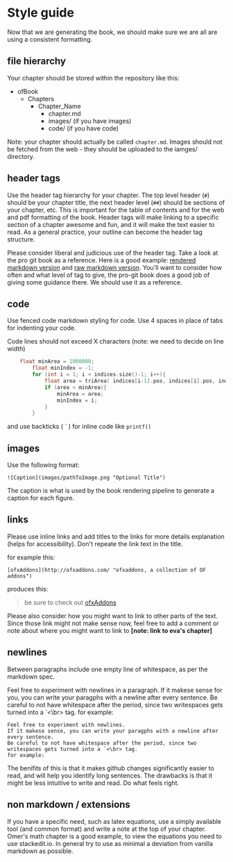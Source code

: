 # Style guide #

Now that we are generating the book, we should make sure we are all are using a consistent formatting.

## file hierarchy ##

Your chapter should be stored within the repository like this:

- ofBook
    - Chapters
        - Chapter_Name
            - chapter.md
            - images/ (if you have images)
            - code/ (if you have code)

Note: your chapter should actually be called `chapter.md`.  Images should not be fetched from the web - they should be uploaded to the iamges/ directory.

## header tags ##

Use the header tag hierarchy for your chapter.  The top level header (`#`) should be your chapter title, the next header level (`##`) should be sections of your chapter, etc.  This is important for the table of contents and for the web and pdf formatting of the book.  Header tags will make linking to a specific section of a chapter awesome and fun, and it will make the text easier to read.  As a general practice, your outline can become the header tag structure. 

Please consider liberal and judicious use of the header tag.  Take a look at the pro git book as a reference.  Here is a good example: [rendered markdown version](https://github.com/progit/progit/blob/master/en/02-git-basics/01-chapter2.markdown) and [raw markdown version](https://raw2.github.com/progit/progit/master/en/02-git-basics/01-chapter2.markdown).  You'll want to consider how often and what level of tag to give, the pro-git book does a good job of giving some guidance there.  We should use it as a reference.

## code ##

Use fenced code markdown styling for code.  Use 4 spaces in place of tabs for indenting your code.

Code lines should not exceed X characters (note: we need to decide on line width)

```cpp
    float minArea = 1000000;
        float minIndex = -1;
        for (int i = 1; i < indices.size()-1; i++){
            float area = triArea( indices[i-1].pos, indices[i].pos, indices[i+1].pos);
            if (area < minArea){
                minArea = area;
                minIndex = i;
            }
        }
```
        
and use backticks ( \` ) for inline code like `printf()`

## images ##

Use the following format:

`![Caption](images/pathToImage.png "Optional Title")`

The caption is what is used by the book rendering pipeline to generate a caption for each figure.

## links ##

Please use inline links and add titles to the links for more details explanation (helps for accessibility).  Don't repeate the link text in the title. 

for example this: 

`[ofxAddons](http://ofxaddons.com/ "ofxaddons, a collection of OF addons")`

produces this: 

> be sure to check out [ofxAddons](http://ofxaddons.com/ "ofxaddons, a collection of OF addons") 

Please also consider how you might want to link to other parts of the text.  Since those link might not make sense now, feel free to add a comment or note about where you might want to link to **[note: link to eva's chapter]** 

## newlines ##

Between paragraphs include one empty line of whitespace, as per the markdown spec. 

Feel free to experiment with newlines in a paragraph. If it makese sense for you, you can write your paragphs with a newline after every sentence.  Be careful to not have whitespace after the period, since two writespaces gets turned into a `<\br> tag. for example: 

	Feel free to experiment with newlines.
	If it makese sense, you can write your paragphs with a newline after every sentence.
	Be careful to not have whitespace after the period, since two writespaces gets turned into a `<\br> tag. 
	for example: 

The benifits of this is that it makes github changes significantly easier to read, and will help you identify long sentences.  The drawbacks is that it might be less intuitive to write and read.  Do what feels right. 

## non markdown / extensions ##

If you have a specific need, such as latex equations, use a simply available tool (and common format) and write a note at the top of your chapter.  Omer's math chapter is a good example, to view the equations you need to use stackedit.io.  In general try to use as minimal a deviation from vanilla markdown as possible. 


